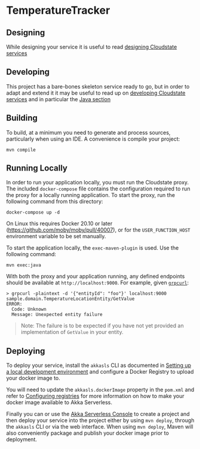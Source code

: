 # TemperatureTracker


## Designing

While designing your service it is useful to read [designing Cloudstate services](https://developer.lightbend.com/docs/akka-serverless/designing/index.html)


## Developing

This project has a bare-bones skeleton service ready to go, but in order to adapt and
extend it it may be useful to read up on [developing Cloudstate services](https://developer.lightbend.com/docs/akka-serverless/developing/index.html)
and in particular the [Java section](https://developer.lightbend.com/docs/akka-serverless/java-services/index.html)


## Building

To build, at a minimum you need to generate and process sources, particularly when using an IDE.
A convenience is compile your project:

```
mvn compile
```


## Running Locally

In order to run your application locally, you must run the Cloudstate proxy. The included `docker-compose` file contains the configuration required to run the proxy for a locally running application. To start the proxy, run the following command from this directory:

```
docker-compose up -d
```

On Linux this requires Docker 20.10 or later (https://github.com/moby/moby/pull/40007), or for the `USER_FUNCTION_HOST` environment variable to be set manually.

To start the application locally, the `exec-maven-plugin` is used. Use the following command:

```
mvn exec:java
```

With both the proxy and your application running, any defined endpoints should be available at `http://localhost:9000`. For example, given [`grpcurl`](https://github.com/fullstorydev/grpcurl):

```
> grpcurl -plaintext -d '{"entityId": "foo"}' localhost:9000 sample.domain.TemperatureLocationEntity/GetValue
ERROR:
  Code: Unknown
  Message: Unexpected entity failure
```

> Note: The failure is to be expected if you have not yet provided an implementation of `GetValue` in 
your entity.


## Deploying

To deploy your service, install the `akkasls` CLI as documented in
[Setting up a local development environment](https://developer.lightbend.com/docs/akka-serverless/getting-started/set-up-development-env.html)
and configure a Docker Registry to upload your docker image to.

You will need to update the `akkasls.dockerImage` property in the `pom.xml` and refer to
[Configuring registries](https://developer.lightbend.com/docs/akka-serverless/deploying/registries.html)
for more information on how to make your docker image available to Akka Serverless.

Finally you can or use the [Akka Serverless Console](https://console.akkaserverless.com)
to create a project and then deploy your service into the project either by using `mvn deploy`,
through the `akkasls` CLI or via the web interface. When using `mvn deploy`, Maven will also
conveniently package and publish your docker image prior to deployment. 
